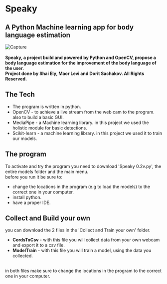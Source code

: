 # Speaky
<h2>A Python Machine learning app for body language estimation</h2>

![Capture](https://i.ibb.co/b2RkynH/main-screen.jpg)
<br/>
<br/>
<b>Speaky, a project build and powered by Python and OpenCV, propose a body language estimation for the improvement of the body language of the user.
<br/>
Project done by Shai Ely, Maor Levi and Dorit Sachakov. All Rights Reserved.</b>

<h2>The Tech</h2>




- The program is written in python.
- OpenCV - to achieve a live stream from the web cam to the program. also to build a basic GUI.
- MediaPipe - a Machine learning library. in this project we used the holistic module for basic detections.
- Scikit-learn - a machine learning library. in this project we used it to train our models.


<h2>The program</h2>
<p>To activate and try the program you need to download 'Speaky 0.2v.py', the entire models folder and the main menu. 
<br>
before you run it be sure to:

  
- change the locations in the program (e.g to load the models) to the correct one in your computer.
- install python.
- have a proper IDE.
</p>

<h2>Collect and Build your own</h2>
<p>you can download the 2 files in the 'Collect and Train your own' folder. 
  
- <b>CordsToCsv</b> - with this file you will collect data from your own webcam and export it to a csv file.
- <b>ModelTrain</b> - with this file you will train a model, using the data you collected.
<br>
in both files make sure to change the locations in the program to the correct one in your computer.




